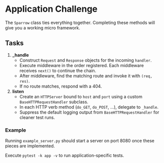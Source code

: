 # Application Challenge

The `Sparrow` class ties everything together. Completing these methods will give you a working micro framework.

## Tasks

1. **_handle**
   - Construct `Request` and `Response` objects for the incoming `handler`.
   - Execute middleware in the order registered. Each middleware receives `next()` to continue the chain.
   - After middleware, find the matching route and invoke it with `(req, res)`.
   - If no route matches, respond with a 404.
2. **listen**
   - Create an `HTTPServer` bound to `host` and `port` using a custom `BaseHTTPRequestHandler` subclass.
   - In each HTTP verb method (`do_GET`, `do_POST`, ...), delegate to `_handle`.
   - Suppress the default logging output from `BaseHTTPRequestHandler` for cleaner test runs.

### Example

Running `example_server.py` should start a server on port 8080 once these pieces are implemented.

Execute `pytest -k app -v` to run application-specific tests.
